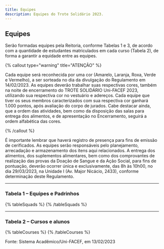 ```yaml
---
title: Equipes
description: Equipes do Trote Solidário 2023.
---
```


## Equipes

Serão formadas equipes pela Reitoria, conforme Tabelas 1 e 3, de acordo com a quantidade de estudantes matriculados em cada curso (Tabela 2), de forma a garantir a equidade entre as equipes.

{% callout type="warning" title="ATENÇÃO" %}

Cada equipe será reconhecida por uma cor (Amarelo, Laranja, Roxa, Verde e Vermelho), a ser sorteada no dia da divulgação do Regulamento em 14/02/2023. As equipes deverão trabalhar suas respectivas cores, também na noite de encerramento do TROTE SOLIDÁRIO Uni-FACEF 2023, utilizando sua respectiva cor no vestuário e adereços. Cada equipe que tiver os seus membros caracterizados com sua respectiva cor ganhará 1.000 pontos, após avaliação do corpo de jurados. Cabe destacar ainda, que a ordem das atividades, bem como da disposição das salas para entrega dos alimentos, e de apresentação no Encerramento, seguirá a ordem alfabética das cores.

{% /callout %}

É importante lembrar que haverá registro de presença para fins de emissão de cerificados. As equipes serão responsáveis pelo planejamento, arrecadação e armazenamento dos itens aqui relacionados. A entrega dos alimentos, dos suplementos alimentares, bem como dos comprovantes de realização das provas da Doação de Sangue e da Ação Social, para fins de pontuação, deverão ocorrer única e exclusivamente, das 8h às 10h00, no dia 29/03/2023, na Unidade I (Av. Major Nicácio, 2433), conforme determinação deste Regulamento.

---

### Tabela 1 – Equipes e Padrinhos

{% tableSquads %}
{% /tableSquads %}

---

### Tabela 2 – Cursos e alunos

{% tableCourses %}
{% /tableCourses %}

Fonte: Sistema Acadêmico/Uni-FACEF, em 13/02/2023
